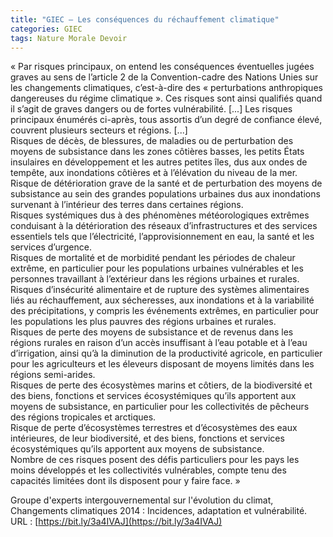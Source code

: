 ```yaml
---
title: "GIEC – Les conséquences du réchauffement climatique"
categories: GIEC
tags: Nature Morale Devoir
---
```


« Par risques principaux, on entend les conséquences éventuelles jugées graves au sens de l’article 2 de la Convention-cadre des Nations Unies sur les changements climatiques, c’est-à-dire des « perturbations anthropiques dangereuses du régime climatique ». Ces risques sont ainsi qualifiés quand il s’agit de graves dangers ou de fortes vulnérabilité. [...] Les risques principaux énumérés ci-après, tous assortis d’un degré de confiance élevé, couvrent plusieurs secteurs et régions. [...]  
Risques de décès, de blessures, de maladies ou de perturbation des moyens de subsistance dans les zones côtières basses, les petits États insulaires en développement et les autres petites îles, dus aux ondes de tempête, aux inondations côtières et à l’élévation du niveau de la mer.
Risque de détérioration grave de la santé et de perturbation des moyens de subsistance au sein des grandes populations urbaines dus aux inondations survenant à l’intérieur des terres dans certaines régions.  
Risques systémiques dus à des phénomènes météorologiques extrêmes conduisant à la détérioration des réseaux d’infrastructures et des services essentiels tels que l’électricité, l’approvisionnement en eau, la santé et les services d’urgence.  
Risques de mortalité et de morbidité pendant les périodes de chaleur extrême, en particulier pour les populations urbaines vulnérables et les personnes travaillant à l’extérieur dans les régions urbaines et rurales.  
Risques d’insécurité alimentaire et de rupture des systèmes alimentaires liés au réchauffement, aux sécheresses, aux inondations et à la variabilité des précipitations, y compris les événements extrêmes, en particulier pour les populations les plus pauvres des régions urbaines et rurales.  
Risques de perte des moyens de subsistance et de revenus dans les régions rurales en raison d’un accès insuffisant à l’eau potable et à l’eau d’irrigation, ainsi qu’à la diminution de la productivité agricole, en particulier pour les agriculteurs et les éleveurs disposant de moyens limités dans les régions semi-arides.  
Risques de perte des écosystèmes marins et côtiers, de la biodiversité et des biens, fonctions et services écosystémiques qu’ils apportent aux moyens de subsistance, en particulier pour les collectivités de pêcheurs des régions tropicales et arctiques.  
Risque de perte d’écosystèmes terrestres et d’écosystèmes des eaux intérieures, de leur biodiversité, et des biens, fonctions et services écosystémiques qu’ils apportent aux moyens de subsistance.  
Nombre de ces risques posent des défis particuliers pour les pays les moins développés et les collectivités vulnérables, compte tenu des capacités limitées dont ils disposent pour y faire face. »

Groupe d'experts intergouvernemental sur l'évolution du climat, Changements climatiques 2014 : Incidences, adaptation et vulnérabilité. URL : [https://bit.ly/3a4IVAJ](https://bit.ly/3a4IVAJ)
